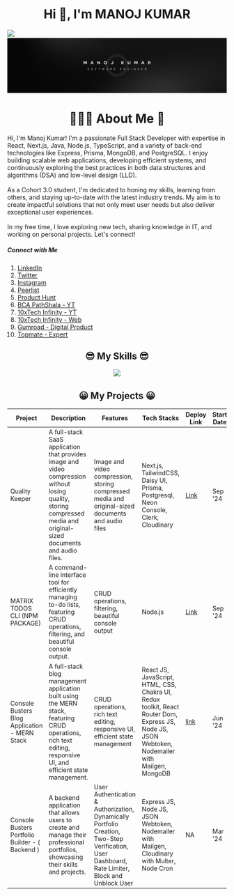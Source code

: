 <h1 align="center">Hi 👋, I'm MANOJ KUMAR</h1>

![](https://komarev.com/ghpvc/?username=BCAPATHSHALA&color=blueviolet&style=flat-square)
![image](https://raw.githubusercontent.com/BCAPATHSHALA/BCAPATHSHALA/refs/heads/main/twitter.png)


<h1 align="center">🙋🏻‍♂️ About Me 👋</h1>
Hi, I'm Manoj Kumar! I'm a passionate Full Stack Developer with expertise in React, Next.js, Java, Node.js, TypeScript, and a variety of back-end technologies like Express, Prisma, MongoDB, and PostgreSQL. I enjoy building scalable web applications, developing efficient systems, and continuously exploring the best practices in both data structures and algorithms (DSA) and low-level design (LLD).
<br/><br/>
As a Cohort 3.0 student, I'm dedicated to honing my skills, learning from others, and staying up-to-date with the latest industry trends. My aim is to create impactful solutions that not only meet user needs but also deliver exceptional user experiences.
<br/><br/>
In my free time, I love exploring new tech, sharing knowledge in IT, and working on personal projects. Let's connect!

##### Connect with Me
1. [LinkedIn](https://www.linkedin.com/in/manojoffcialmj/)
2. [Twitter](https://twitter.com/manojofficialmj)
3. [Instagram](https://www.instagram.com/manojofficialmj/)
4. [Peerlist](https://peerlist.io/manojfficialmj)
5. [Product Hunt](https://www.producthunt.com/@manojofficialmj)
6. [BCA PathShala - YT](https://www.youtube.com/@bcapathshala)
7. [10xTech Infinity - YT](https://www.youtube.com/@10xtechinfinity)
8. [10xTech Infinity - Web](https://10xtechinfinity.in/)
9. [Gumroad - Digital Product](https://manojofficialmj.gumroad.com/)
10. [Topmate - Expert](https://topmate.io/manojofficialmj)

<h2 align="center">😎 My Skills 😎</h2>
<p align="center">
<img src="https://skillicons.dev/icons?i=html,css,sass,tailwindcss,materialui,javascript,ts,react,redux,nodejs,express,nextjs,mongo,mysql,supabase,firebase,prisma,postgres,fastapi,cpp,java,git,github,postman,vscode,bash,powershell,bun,deno,elasticsearch,jest,linux,notion,npm,yarn,astro,markdown,vite&perline=8">
</p>

<h2 align="center">😀 My Projects 😀</h2>

| Project | Description | Features | Tech Stacks | Deploy Link | Start Date | End Date | GitHub Link |
| --- | --- | --- | --- | --- | --- | --- | --- |
| Quality Keeper | A full-stack SaaS application that provides image and video compression without losing quality, storing compressed media and original-sized documents and audio files. | Image and video compression, storing compressed media and original-sized documents and audio files | Next.js, TailwindCSS, Daisy UI, Prisma, Postgresql, Neon Console, Clerk, Cloudinary | [Link](https://cloud-drive-eight.vercel.app/) | Sep '24 | Oct '24 | Private |
| MATRIX TODOS CLI (NPM PACKAGE) | A command-line interface tool for efficiently managing to-do lists, featuring CRUD operations, filtering, and beautiful console output. | CRUD operations, filtering, beautiful console output | Node.js | [Link](https://www.npmjs.com/package/matrix-todos-cli) | Sep '24 | Sep '24 | [GitHub](https://github.com/BCAPATHSHALA/matrix-todo-cli) |
| Console Busters Blog Application - MERN Stack | A full-stack blog management application built using the MERN stack, featuring CRUD operations, rich text editing, responsive UI, and efficient state management. | CRUD operations, rich text editing, responsive UI, efficient state management | React JS, JavaScript, HTML, CSS, Chakra UI, Redux toolkit, React Router Dom, Express JS, Node JS, JSON Webtoken, Nodemailer with Mailgen, MongoDB | [link](https://console-busters-blog-application.vercel.app/) | Jun '24 | Jul '24 | [GitHub](https://github.com/BCAPATHSHALA/Vecros-Blog-App) |
| Console Busters Portfolio Builder - ( Backend ) | A backend application that allows users to create and manage their professional portfolios, showcasing their skills and projects. | User Authentication & Authorization, Dynamically Portfolio Creation, Two-Step Verification, User Dashboard, Rate Limiter, Block and Unblock User | Express JS, Node JS, JSON Webtoken, Nodemailer with Mailgen, Cloudinary with Multer, Node Cron | NA | Mar '24 | Api '24 | [GitHub](https://github.com/BCAPATHSHALA/CONSOLE-BUSTERS-APP) |
